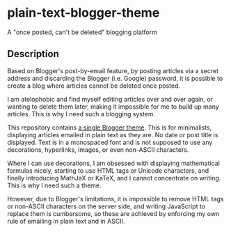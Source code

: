 # plain-text-blogger-theme

A "once posted, can't be deleted" blogging platform

## Description

Based on Blogger's post-by-email feature, by posting articles via a secret address and discarding the Blogger (i.e. Google) password, it is possible to create a blog where articles cannot be deleted once posted.

I am atelophobic and find myself editing articles over and over again, or wanting to delete them later, making it impossible for me to build up many articles.  This is why I need such a blogging system.

This repository contains [a single Blogger theme](theme.xml).  This is for minimalists, displaying articles emailed in plain text as they are.  No date or post title is displayed.  Text is in a monospaced font and is not supposed to use any decorations, hyperlinks, images, or even non-ASCII characters.

Where I can use decorations, I am obsessed with displaying mathematical formulas nicely, starting to use HTML tags or Unicode characters, and finally introducing MathJaX or KaTeX, and I cannot concentrate on writing.  This is why I need such a theme.

However, due to Blogger's limitations, it is impossible to remove HTML tags or non-ASCII characters on the server side, and writing JavaScript to replace them is cumbersome, so these are achieved by enforcing my own rule of emailing in plain text and in ASCII.
